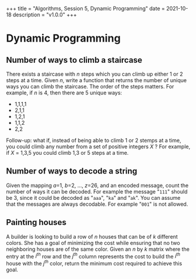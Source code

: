 +++
title = "Algorithms, Session 5, Dynamic Programming"
date = 2021-10-18
description = "v1.0.0"
+++

# Dynamic Programming
## **Number of ways to climb a staircase**
There exists a staircase with $n$ steps which you can climb up either 1 or 2 steps at a time. Given $n$, write a function that returns the number of unique ways you can climb the staircase. The order of the steps matters. For example, if $n$ is 4, then there are 5 unique ways:
-  $1$,$1$,$1$,$1$
-  $2$,$1$,$1$
-  $1$,$2$,$1$
-  $1$,$1$,$2$
-  $2$,$2$

Follow-up: what if, instead of being able to climb 1 or 2 stemps at a time, you could climb any number from a set of positive integers $X$ ? For example, if $X$ = $1$,$3$,$5$ you could climb 1,3 or 5 steps at a time.

## **Number of ways to decode a string**
Given the mapping $a$=$1$, $b$=$2$, $\ldots$, $z$=$26$, and an encoded message, count the number of ways it can be decoded. For example the message "`111`" should be $3$, since it could be decoded as "`aaa`", "`ka`" and "`ak`".
You can assume that the messages are always decodable. For example "`001`" is not allowed.

## **Painting houses**
A builder is looking to build a row of $n$ houses that can be of $k$ different colors. She has a goal of minimizing the cost while ensuring that no two neighboring houses are of the same color. Given an $n$ by $k$ matrix where the entry at the $i^{th}$ row and the $j^{th}$ column represents the cost to build the $i^{th}$ house with the $j^{th}$ color, return the minimum cost required to achieve this goal.